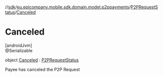//[sdk](../../../../index.md)/[eu.epicompany.mobile.sdk.domain.model.p2ppayments](../../index.md)/[P2PRequestStatus](../index.md)/[Canceled](index.md)

# Canceled

[androidJvm]\
@Serializable

object [Canceled](index.md) : [P2PRequestStatus](../index.md)

Payee has canceled the P2P Request
